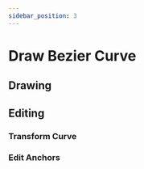 ```yaml
---
sidebar_position: 3
---
```


# Draw Bezier Curve

## Drawing 


## Editing 
### Transform Curve
### Edit Anchors


